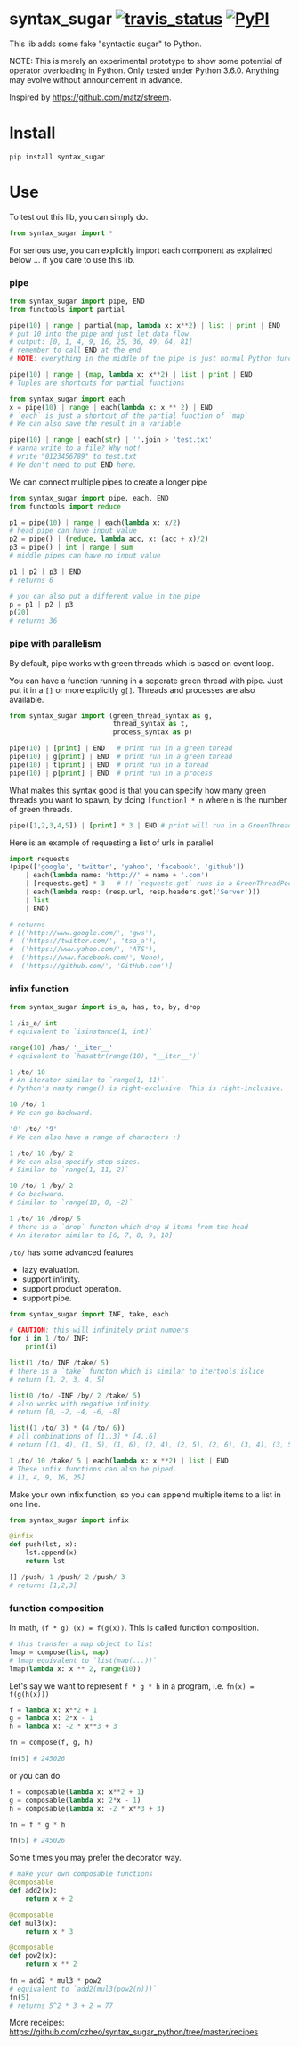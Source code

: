 # syntax_sugar [![travis_status](https://travis-ci.org/czheo/syntax_sugar_python.svg?branch=master)](https://travis-ci.org/czheo/syntax_sugar_python) [![PyPI](https://img.shields.io/pypi/v/syntax_sugar.svg)](https://pypi.python.org/pypi/syntax_sugar)

This lib adds some fake "syntactic sugar" to Python.

NOTE: This is merely an experimental prototype to show some potential of operator overloading in Python. Only tested under Python 3.6.0. Anything may evolve without announcement in advance.

Inspired by https://github.com/matz/streem. 

# Install
```
pip install syntax_sugar
```

# Use

To test out this lib, you can simply do.

``` python
from syntax_sugar import *
```

For serious use, you can explicitly import each component as explained below ... if you dare to use this lib. 

### pipe
``` python
from syntax_sugar import pipe, END
from functools import partial

pipe(10) | range | partial(map, lambda x: x**2) | list | print | END
# put 10 into the pipe and just let data flow.
# output: [0, 1, 4, 9, 16, 25, 36, 49, 64, 81]
# remember to call END at the end
# NOTE: everything in the middle of the pipe is just normal Python functions

pipe(10) | range | (map, lambda x: x**2) | list | print | END
# Tuples are shortcuts for partial functions

from syntax_sugar import each
x = pipe(10) | range | each(lambda x: x ** 2) | END
# `each` is just a shortcut of the partial function of `map`
# We can also save the result in a variable

pipe(10) | range | each(str) | ''.join > 'test.txt'
# wanna write to a file? Why not!
# write "0123456789" to test.txt
# We don't need to put END here.
```

We can connect multiple pipes to create a longer pipe

``` python
from syntax_sugar import pipe, each, END
from functools import reduce

p1 = pipe(10) | range | each(lambda x: x/2)
# head pipe can have input value
p2 = pipe() | (reduce, lambda acc, x: (acc + x)/2)
p3 = pipe() | int | range | sum
# middle pipes can have no input value

p1 | p2 | p3 | END
# returns 6

# you can also put a different value in the pipe
p = p1 | p2 | p3
p(20)
# returns 36
```

### pipe with parallelism

By default, pipe works with green threads which is based on event loop.

You can have a function running in a seperate green thread with pipe. Just put it in a `[]` or more explicitly `g[]`. Threads and processes are also available.

``` python
from syntax_sugar import (green_thread_syntax as g,
                          thread_syntax as t,
                          process_syntax as p)

pipe(10) | [print] | END   # print run in a green thread
pipe(10) | g[print] | END  # print run in a green thread
pipe(10) | t[print] | END  # print run in a thread
pipe(10) | p[print] | END  # print run in a process
```

What makes this syntax good is that you can specify how many green threads you want to spawn, by doing `[function] * n` where `n` is the number of green threads.

``` python
pipe([1,2,3,4,5]) | [print] * 3 | END # print will run in a GreenThreadPool of size 3
```

Here is an example of requesting a list of urls in parallel

``` python
import requests
(pipe(['google', 'twitter', 'yahoo', 'facebook', 'github'])
    | each(lambda name: 'http://' + name + '.com')
    | [requests.get] * 3   # !! `requests.get` runs in a GreenThreadPool of size 3
    | each(lambda resp: (resp.url, resp.headers.get('Server')))
    | list
    | END)

# returns
# [('http://www.google.com/', 'gws'),
#  ('https://twitter.com/', 'tsa_a'),
#  ('https://www.yahoo.com/', 'ATS'),
#  ('https://www.facebook.com/', None),
#  ('https://github.com/', 'GitHub.com')]
```

### infix function
``` python
from syntax_sugar import is_a, has, to, by, drop

1 /is_a/ int
# equivalent to `isinstance(1, int)`

range(10) /has/ '__iter__'
# equivalent to `hasattr(range(10), "__iter__")`

1 /to/ 10
# An iterator similar to `range(1, 11)`.
# Python's nasty range() is right-exclusive. This is right-inclusive.

10 /to/ 1
# We can go backward.

'0' /to/ '9'
# We can also have a range of characters :)

1 /to/ 10 /by/ 2
# We can also specify step sizes.
# Similar to `range(1, 11, 2)`

10 /to/ 1 /by/ 2
# Go backward.
# Similar to `range(10, 0, -2)`

1 /to/ 10 /drop/ 5
# there is a `drop` functon which drop N items from the head
# An iterator similar to [6, 7, 8, 9, 10]
```

`/to/` has some advanced features

- lazy evaluation.
- support infinity.
- support product operation.
- support pipe.

``` python
from syntax_sugar import INF, take, each

# CAUTION: this will infinitely print numbers
for i in 1 /to/ INF:
    print(i)

list(1 /to/ INF /take/ 5)
# there is a `take` functon which is similar to itertools.islice
# return [1, 2, 3, 4, 5]

list(0 /to/ -INF /by/ 2 /take/ 5)
# also works with negative infinity.
# return [0, -2, -4, -6, -8]

list((1 /to/ 3) * (4 /to/ 6))
# all combinations of [1..3] * [4..6]
# return [(1, 4), (1, 5), (1, 6), (2, 4), (2, 5), (2, 6), (3, 4), (3, 5), (3, 6)]

1 /to/ 10 /take/ 5 | each(lambda x: x **2) | list | END
# These infix functions can also be piped.
# [1, 4, 9, 16, 25]
```

Make your own infix function, so you can append multiple items to a list in one line.

``` python
from syntax_sugar import infix

@infix
def push(lst, x):
    lst.append(x)
    return lst

[] /push/ 1 /push/ 2 /push/ 3
# returns [1,2,3]
```
<!---
### stream

``` python
from syntax_sugar import stream, take

list(stream() << [1,2,3] << range(5))
# [1,2,3,0,1,2,3,4]
# stream will connect all sequences together

list((stream() << [1, 1] << (lambda x, y: x + y)) /take/ 10)
# [1, 1, 2, 3, 5, 8, 13, 21, 34, 55]
# This is the first 10 items of an infinite fibonacci stream
# If a function is met, stream will infinitely take the last N previous items as the input of the lambda to generate the next item.
```
-->


### function composition

In math, `(f * g) (x) = f(g(x))`. This is called function composition.

``` python
# this transfer a map object to list
lmap = compose(list, map)
# lmap equivalent to `list(map(...))`
lmap(lambda x: x ** 2, range(10))
```

Let's say we want to represent `f * g * h` in a program, i.e. `fn(x) = f(g(h(x)))`

``` python
f = lambda x: x**2 + 1
g = lambda x: 2*x - 1
h = lambda x: -2 * x**3 + 3

fn = compose(f, g, h)

fn(5) # 245026
```

or you can do

```python
f = composable(lambda x: x**2 + 1)
g = composable(lambda x: 2*x - 1)
h = composable(lambda x: -2 * x**3 + 3)

fn = f * g * h

fn(5) # 245026
```

Some times you may prefer the decorator way.

``` python
# make your own composable functions
@composable
def add2(x):
    return x + 2

@composable
def mul3(x):
    return x * 3

@composable
def pow2(x):
    return x ** 2
    
fn = add2 * mul3 * pow2
# equivalent to `add2(mul3(pow2(n)))`
fn(5)
# returns 5^2 * 3 + 2 = 77
```

More receipes: https://github.com/czheo/syntax_sugar_python/tree/master/recipes

